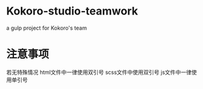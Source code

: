 # Kokoro-studio-teamwork
a gulp project for Kokoro's team

# 注意事项
若无特殊情况
html文件中一律使用双引号
scss文件中使用双引号
js文件中一律使用单引号
